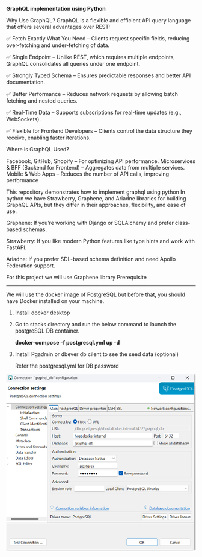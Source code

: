 **GraphQL implementation using Python**

Why Use GraphQL?
GraphQL is a flexible and efficient API query language that offers several advantages over REST:

✅ Fetch Exactly What You Need – Clients request specific fields, reducing over-fetching and under-fetching of data.

✅ Single Endpoint – Unlike REST, which requires multiple endpoints, GraphQL consolidates all queries under one endpoint.

✅ Strongly Typed Schema – Ensures predictable responses and better API documentation.

✅ Better Performance – Reduces network requests by allowing batch fetching and nested queries.

✅ Real-Time Data – Supports subscriptions for real-time updates (e.g., WebSockets).

✅ Flexible for Frontend Developers – Clients control the data structure they receive, enabling faster iterations.

Where is GraphQL Used?

Facebook, GitHub, Shopify – For optimizing API performance.
Microservices & BFF (Backend for Frontend) – Aggregates data from multiple services.
Mobile & Web Apps – Reduces the number of API calls, improving performance

This repository demonstrates how to implement graphql using python
In python we have Strawberry, Graphene, and Ariadne libraries for building GraphQL APIs, but they differ in their approaches, flexibility, and ease of use.

Graphene: If you’re working with Django or SQLAlchemy and prefer class-based schemas.

Strawberry: If you like modern Python features like type hints and work with FastAPI.

Ariadne: If you prefer SDL-based schema definition and need Apollo Federation support.

For this project we will use Graphene library
Prerequisite
*********************************
We will use the docker image of PostgreSQL but before that, you should have ​Docker installed on your machine.
1. Install docker desktop
2. Go to stacks directory and run the below command to launch the postgreSQL DB container.
    
   **docker-compose -f postgresql.yml up -d**
3. Install Pgadmin or dbever db cilent to see the seed data (optional)
   
   Refer the postgresql.yml for DB password


![img.png](img.png)
